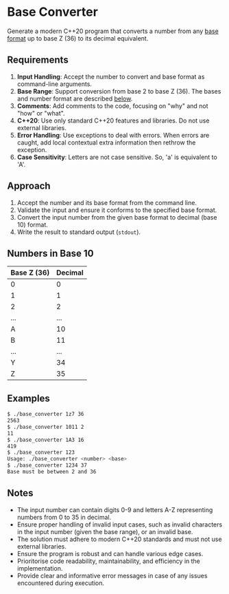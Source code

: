 # Base Converter

Generate a modern C++20 program that converts a number from any [base format](#numbers_in_base_10) up to base Z (36) to its decimal equivalent.

## Requirements

1. **Input Handling**: Accept the number to convert and base format as command-line arguments.
1. **Base Range**: Support conversion from base 2 to base Z (36). The bases and number format are described [below](#numbers_in_base_10).
1. **Comments**: Add comments to the code, focusing on "why" and not "how" or "what".
1. **C++20**: Use only standard C++20 features and libraries. Do not use external libraries.
1. **Error Handling**: Use exceptions to deal with errors. When errors are caught, add local contextual extra information then rethrow the exception.
1. **Case Sensitivity**: Letters are not case sensitive. So, 'a' is equivalent to 'A'.

## Approach

1. Accept the number and its base format from the command line.
1. Validate the input and ensure it conforms to the specified base format.
1. Convert the input number from the given base format to decimal (base 10) format.
1. Write the result to standard output (`stdout`).

## Numbers in Base 10

| Base Z (36) | Decimal |
|-------|--------|
| 0 | 0 |
| 1 | 1 |
| 2 | 2 |
| ... | ... |
| A | 10 |
| B | 11 |
| ... | ... |
| Y | 34 |
| Z | 35 |

## Examples

```bash
$ ./base_converter 1z7 36
2563
$ ./base_converter 1011 2
11
$ ./base_converter 1A3 16
419
$ ./base_converter 123
Usage: ./base_converter <number> <base>
$ ./base_converter 1234 37
Base must be between 2 and 36
```

## Notes

* The input number can contain digits 0-9 and letters A-Z representing numbers from 0 to 35 in decimal.
* Ensure proper handling of invalid input cases, such as invalid characters in the input number (given the base range), or an invalid base.
* The solution must adhere to modern C++20 standards and must not use external libraries.
* Ensure the program is robust and can handle various edge cases.
* Prioritorise code readability, maintainability, and efficiency in the implementation.
* Provide clear and informative error messages in case of any issues encountered during execution.

